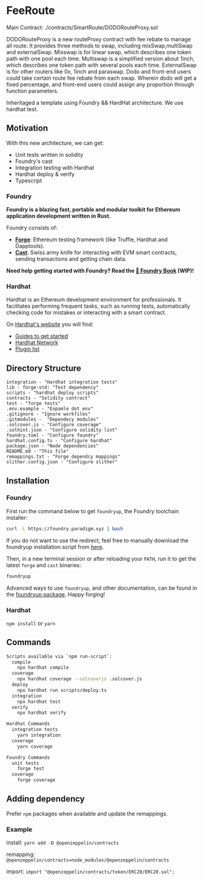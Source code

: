 # FeeRoute

Main Contract: ./contracts/SmartRoute/DODORouteProxy.sol

DODORouteProxy is a new routeProxy contract with fee rebate to manage all route. It provides three methods to swap, including mixSwap,multiSwap and externalSwap. Mixswap is for linear swap, which describes one token path with one pool each time. Multiswap is a simplified version about 1inch, which describes one token path with several pools each time. ExternalSwap is for other routers like 0x, 1inch and paraswap. Dodo and front-end users could take certain route fee rebate from each swap. Wherein dodo will get a fixed percentage, and front-end users could assign any proportion through function parameters. 


Inheritaged a template using Foundry && HardHat architecture.
We use hardhat test.

## Motivation

With this new architecture, we can get:

- Unit tests written in solidity
- Foundry's cast
- Integration testing with Hardhat
- Hardhat deploy & verify
- Typescript

### Foundry

**Foundry is a blazing fast, portable and modular toolkit for Ethereum
application development written in Rust.**

Foundry consists of:

- [**Forge**](./forge): Ethereum testing framework (like Truffle, Hardhat and
  Dapptools).
- [**Cast**](./cast): Swiss army knife for interacting with EVM smart contracts,
  sending transactions and getting chain data.

**Need help getting started with Foundry? Read the [📖 Foundry
Book][foundry-book] (WIP)!**

[foundry-book]: https://onbjerg.github.io/foundry-book/

### Hardhat

Hardhat is an Ethereum development environment for professionals. It facilitates performing frequent tasks, such as running tests, automatically checking code for mistakes or interacting with a smart contract.

On [Hardhat's website](https://hardhat.org) you will find:

- [Guides to get started](https://hardhat.org/getting-started/)
- [Hardhat Network](https://hardhat.org/hardhat-network/)
- [Plugin list](https://hardhat.org/plugins/)

## Directory Structure

```
integration - "Hardhat integration tests"
lib - forge-std: "Test dependency"
scripts - "hardhat deploy scripts"
contracts - "Solidity contract"
test - "forge tests"
.env.example - "Expamle dot env"
.gitignore - "Ignore workfiles"
.gitmodules -  "Dependecy modules"
.solcover.js - "Configure coverage"
.solhint.json - "Configure solidity lint"
foundry.toml - "Configure foundry"
hardhat.config.ts - "Configure hardhat"
package.json - "Node dependencies"
README.md - "This file"
remappings.txt - "Forge dependcy mappings"
slither.config.json - "Configure slither"
```

## Installation

### Foundry

First run the command below to get `foundryup`, the Foundry toolchain installer:

```sh
curl -L https://foundry.paradigm.xyz | bash
```

If you do not want to use the redirect, feel free to manually download the
foundryup installation script from
[here](https://raw.githubusercontent.com/gakonst/foundry/master/foundryup/install).

Then, in a new terminal session or after reloading your `PATH`, run it to get
the latest `forge` and `cast` binaries:

```sh
foundryup
```

Advanced ways to use `foundryup`, and other documentation, can be found in the
[foundryup package](./foundryup/README.md). Happy forging!

### Hardhat

`npm install` or `yarn`

## Commands

```sh
Scripts available via `npm run-script`:
  compile
    npx hardhat compile
  coverage
    npx hardhat coverage --solcoverjs .solcover.js
  deploy
    npx hardhat run scripts/deploy.ts
  integration
    npx hardhat test
  verify
    npx hardhat verify
```
```sh
Hardhat Commands
  integration tests
    yarn integration
  coverage
    yarn coverage
```
```sh
Foundry Commands
  unit tests
    forge test
  coverage
    forge coverage
```
## Adding dependency

Prefer `npm` packages when available and update the remappings.

### Example

install:
`yarn add -D @openzeppelin/contracts`

remapping:
`@openzeppelin/contracts=node_modules/@openzeppelin/contracts`

import:
`import "@openzeppelin/contracts/token/ERC20/ERC20.sol";`